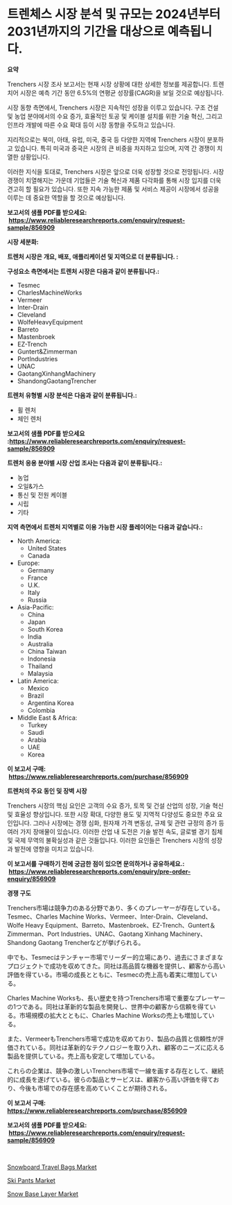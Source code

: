 <p><h1>트렌체스 시장 분석 및 규모는 2024년부터 2031년까지의 기간을 대상으로 예측됩니다.</h1></p><p><strong>요약</strong></p>
<p><p>Trenchers 시장 조사 보고서는 현재 시장 상황에 대한 상세한 정보를 제공합니다. 트렌치어 시장은 예측 기간 동안 6.5%의 연평균 성장률(CAGR)을 보일 것으로 예상됩니다.</p><p>시장 동향 측면에서, Trenchers 시장은 지속적인 성장을 이루고 있습니다. 구조 건설 및 농업 분야에서의 수요 증가, 효율적인 토공 및 케이블 설치를 위한 기술 혁신, 그리고 인프라 개발에 따른 수요 확대 등이 시장 동향을 주도하고 있습니다.</p><p>지리적으로는 북미, 아태, 유럽, 미국, 중국 등 다양한 지역에 Trenchers 시장이 분포하고 있습니다. 특히 미국과 중국은 시장의 큰 비중을 차지하고 있으며, 지역 간 경쟁이 치열한 상황입니다.</p><p>이러한 지식을 토대로, Trenchers 시장은 앞으로 더욱 성장할 것으로 전망됩니다. 시장 경쟁이 치열해지는 가운데 기업들은 기술 혁신과 제품 다각화를 통해 시장 입지를 더욱 견고히 할 필요가 있습니다. 또한 지속 가능한 제품 및 서비스 제공이 시장에서 성공을 이루는 데 중요한 역할을 할 것으로 예상됩니다.</p></p>
<p><strong>보고서의 샘플 PDF를 받으세요: &nbsp;<a href="https://www.reliableresearchreports.com/enquiry/request-sample/856909">https://www.reliableresearchreports.com/enquiry/request-sample/856909</a></strong></p>
<p><strong>시장 세분화:</strong></p>
<p><strong> 트렌처 시장은 개요, 배포, 애플리케이션 및 지역으로 더 분류됩니다. :</strong></p>
<p><strong>구성요소 측면에서는 트렌처 시장은 다음과 같이 분류됩니다.:</strong></p>
<p><ul><li>Tesmec</li><li>CharlesMachineWorks</li><li>Vermeer</li><li>Inter-Drain</li><li>Cleveland</li><li>WolfeHeavyEquipment</li><li>Barreto</li><li>Mastenbroek</li><li>EZ-Trench</li><li>Guntert&Zimmerman</li><li>PortIndustries</li><li>UNAC</li><li>GaotangXinhangMachinery</li><li>ShandongGaotangTrencher</li></ul></p>
<p><strong> 트렌처 유형별 시장 분석은 다음과 같이 분류됩니다.:</strong></p>
<p><ul><li>휠 렌처</li><li>체인 렌처</li></ul></p>
<p><strong>보고서의 샘플 PDF를 받으세요 :<a href="https://www.reliableresearchreports.com/enquiry/request-sample/856909">https://www.reliableresearchreports.com/enquiry/request-sample/856909</a></strong></p>
<p><strong> 트렌처 응용 분야별 시장 산업 조사는 다음과 같이 분류됩니다.:</strong></p>
<p><ul><li>농업</li><li>오일&가스</li><li>통신 및 전원 케이블</li><li>시립</li><li>기타</li></ul></p>
<p><strong>지역 측면에서 트렌처 지역별로 이용 가능한 시장 플레이어는 다음과 같습니다.:</strong></p>
<p><ul>
    <li>
        North America:
        <ul>
            <li>United States</li>
            <li>Canada</li>
        </ul>
    </li>
    <li>
        Europe:
        <ul>
            <li>Germany</li>
            <li>France</li>
            <li>U.K.</li>
            <li>Italy</li>
            <li>Russia</li>
        </ul>
    </li>
    <li>
        Asia-Pacific:
        <ul>
            <li>China</li>
            <li>Japan</li>
            <li>South Korea</li>
            <li>India</li>
            <li>Australia</li>
            <li>China Taiwan</li>
            <li>Indonesia</li>
            <li>Thailand</li>
            <li>Malaysia</li>
        </ul>
    </li>
    <li>
        Latin America:
        <ul>
            <li>Mexico</li>
            <li>Brazil</li>
            <li>Argentina Korea</li>
            <li>Colombia</li>
        </ul>
    </li>
    <li>
        Middle East & Africa:
        <ul>
            <li>Turkey</li>
            <li>Saudi</li>
            <li>Arabia</li>
            <li>UAE</li>
            <li>Korea</li>
        </ul>
    </li>
    </ul></p>
<p><strong>이 보고서 구매: &nbsp;<a href="https://www.reliableresearchreports.com/purchase/856909">https://www.reliableresearchreports.com/purchase/856909</a></strong></p>
<p><strong>트렌처의 주요 동인 및 장벽 시장</strong></p>
<p><p>Trenchers 시장의 핵심 요인은 고객의 수요 증가, 토목 및 건설 산업의 성장, 기술 혁신 및 효율성 향상입니다. 또한 시장 확대, 다양한 용도 및 지역적 다양성도 중요한 주요 요인입니다. 그러나 시장에는 경쟁 심화, 원자재 가격 변동성, 규제 및 관련 규정의 증가 등 여러 가지 장애물이 있습니다. 이러한 산업 내 도전은 기술 발전 속도, 글로벌 경기 침체 및 국제 무역의 불확실성과 같은 것들입니다. 이러한 요인들은 Trenchers 시장의 성장과 발전에 영향을 미치고 있습니다.</p></p>
<p><strong>이 보고서를 구매하기 전에 궁금한 점이 있으면 문의하거나 공유하세요.: &nbsp;<a href="https://www.reliableresearchreports.com/enquiry/pre-order-enquiry/856909">https://www.reliableresearchreports.com/enquiry/pre-order-enquiry/856909</a></strong></p>
<p><strong>경쟁 구도</strong></p>
<p><p>Trenchers市場は競争力のある分野であり、多くのプレーヤーが存在している。 Tesmec、Charles Machine Works、Vermeer、Inter-Drain、Cleveland、Wolfe Heavy Equipment、Barreto、Mastenbroek、EZ-Trench、Guntert＆Zimmerman、Port Industries、UNAC、Gaotang Xinhang Machinery、Shandong Gaotang Trencherなどが挙げられる。</p><p>中でも、Tesmecはテンチャー市場でリーダー的立場にあり、過去にさまざまなプロジェクトで成功を収めてきた。同社は高品質な機器を提供し、顧客から高い評価を得ている。市場の成長とともに、Tesmecの売上高も着実に増加している。</p><p>Charles Machine Worksも、長い歴史を持つTrenchers市場で重要なプレーヤーの1つである。同社は革新的な製品を開発し、世界中の顧客から信頼を得ている。市場規模の拡大とともに、Charles Machine Worksの売上も増加している。</p><p>また、VermeerもTrenchers市場で成功を収めており、製品の品質と信頼性が評価されている。同社は革新的なテクノロジーを取り入れ、顧客のニーズに応える製品を提供している。売上高も安定して増加している。</p><p>これらの企業は、競争の激しいTrenchers市場で一線を画する存在として、継続的に成長を遂げている。彼らの製品とサービスは、顧客から高い評価を得ており、今後も市場での存在感を高めていくことが期待される。</p></p>
<p><strong>이 보고서 구매: &nbsp; <a href="https://www.reliableresearchreports.com/purchase/856909">https://www.reliableresearchreports.com/purchase/856909</a></strong></p>
<p><strong>보고서의 샘플 PDF를 받으세요: &nbsp;<a href="https://www.reliableresearchreports.com/enquiry/request-sample/856909">https://www.reliableresearchreports.com/enquiry/request-sample/856909</a></strong><strong></strong></p>
<p>&nbsp;</p>
<p><p><a href="https://github.com/Hazelklievgspy6vdcsmu106w/Market-Research-Report-List-1/blob/main/snowboard-travel-bags-market.md">Snowboard Travel Bags Market</a></p><p><a href="https://github.com/joannagoyvaerts/Market-Research-Report-List-1/blob/main/ski-pants-market.md">Ski Pants Market</a></p><p><a href="https://github.com/lubmix/Market-Research-Report-List-1/blob/main/snow-base-layer-market.md">Snow Base Layer Market</a></p></p>